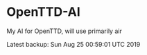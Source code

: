 # OpenTTD-AI
My AI for OpenTTD, will use primarily air

Latest backup: Sun Aug 25 00:59:01 UTC 2019
